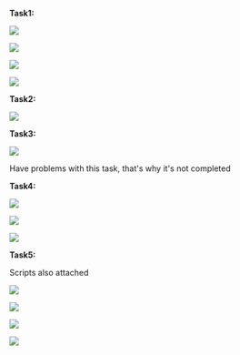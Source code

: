 <b> Task1: </b>

![](https://github.com/MNT-Lab/google-cloud-module/blob/abrytsikava/day3/Git_img/1-1.png)

![](https://github.com/MNT-Lab/google-cloud-module/blob/abrytsikava/day3/Git_img/1-2.png)


![](https://github.com/MNT-Lab/google-cloud-module/blob/abrytsikava/day3/Git_img/1-4.jpeg)

![](https://github.com/MNT-Lab/google-cloud-module/blob/abrytsikava/day3/Git_img/1-3.png)

<b> Task2: </b>

![](https://github.com/MNT-Lab/google-cloud-module/blob/abrytsikava/day3/Git_img/2-2.png)

<b> Task3: </b>

![](https://github.com/MNT-Lab/google-cloud-module/blob/abrytsikava/day3/Git_img/3-1.png)

Have problems with this task, that's why it's not completed

<b> Task4: </b>

![](https://github.com/MNT-Lab/google-cloud-module/blob/abrytsikava/day3/Git_img/4-1.png)

![](https://github.com/MNT-Lab/google-cloud-module/blob/abrytsikava/day3/Git_img/4-2.png)

![](https://github.com/MNT-Lab/google-cloud-module/blob/abrytsikava/day3/Git_img/4-3.png)

<b> Task5: </b>

Scripts also attached


![](https://github.com/MNT-Lab/google-cloud-module/blob/abrytsikava/day3/Git_img/5-1.png)

![](https://github.com/MNT-Lab/google-cloud-module/blob/abrytsikava/day3/Git_img/5-4.png)

![](https://github.com/MNT-Lab/google-cloud-module/blob/abrytsikava/day3/Git_img/5-2.png)

![](https://github.com/MNT-Lab/google-cloud-module/blob/abrytsikava/day3/Git_img/5-3.png)



